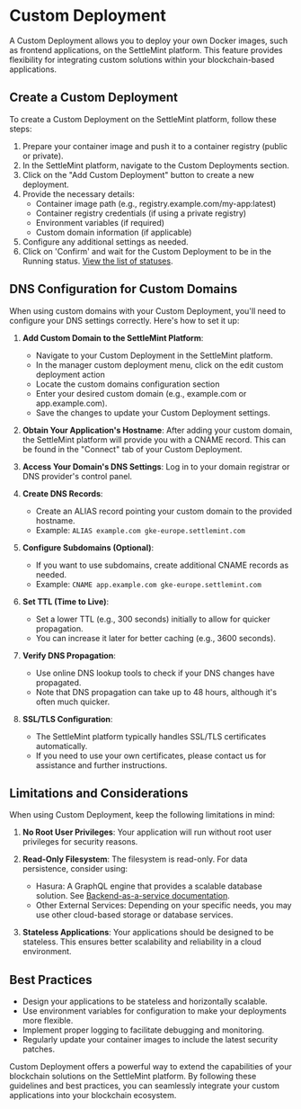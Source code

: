 # Custom Deployment

A Custom Deployment allows you to deploy your own Docker images, such as frontend applications, on the SettleMint platform. This feature provides flexibility for integrating custom solutions within your blockchain-based applications.

## Create a Custom Deployment

To create a Custom Deployment on the SettleMint platform, follow these steps:

1. Prepare your container image and push it to a container registry (public or private).
2. In the SettleMint platform, navigate to the Custom Deployments section.
3. Click on the "Add Custom Deployment" button to create a new deployment.
4. Provide the necessary details:
   - Container image path (e.g., registry.example.com/my-app:latest)
   - Container registry credentials (if using a private registry)
   - Environment variables (if required)
   - Custom domain information (if applicable)
5. Configure any additional settings as needed.
6. Click on 'Confirm' and wait for the Custom Deployment to be in the Running status. [View the list of statuses](../reference/14_statuses.md).

## DNS Configuration for Custom Domains

When using custom domains with your Custom Deployment, you'll need to configure your DNS settings correctly. Here's how to set it up:

1. **Add Custom Domain to the SettleMint Platform**:
   - Navigate to your Custom Deployment in the SettleMint platform.
   - In the manager custom deployment menu, click on the edit custom deployment action
   - Locate the custom domains configuration section
   - Enter your desired custom domain (e.g., example.com or app.example.com).
   - Save the changes to update your Custom Deployment settings.

2. **Obtain Your Application's Hostname**: After adding your custom domain, the SettleMint platform will provide you with a CNAME record. This can be found in the "Connect" tab of your Custom Deployment.

3. **Access Your Domain's DNS Settings**: Log in to your domain registrar or DNS provider's control panel.

4. **Create DNS Records**:
   - Create an ALIAS record pointing your custom domain to the provided hostname.
   - Example: `ALIAS example.com gke-europe.settlemint.com`

5. **Configure Subdomains (Optional)**:
   - If you want to use subdomains, create additional CNAME records as needed.
   - Example: `CNAME app.example.com gke-europe.settlemint.com`

6. **Set TTL (Time to Live)**:
   - Set a lower TTL (e.g., 300 seconds) initially to allow for quicker propagation.
   - You can increase it later for better caching (e.g., 3600 seconds).

7. **Verify DNS Propagation**:
   - Use online DNS lookup tools to check if your DNS changes have propagated.
   - Note that DNS propagation can take up to 48 hours, although it's often much quicker.

8. **SSL/TLS Configuration**:
   - The SettleMint platform typically handles SSL/TLS certificates automatically.
   - If you need to use your own certificates, please contact us for assistance and further instructions.

## Limitations and Considerations

When using Custom Deployment, keep the following limitations in mind:

1. **No Root User Privileges**: Your application will run without root user privileges for security reasons.

2. **Read-Only Filesystem**: The filesystem is read-only. For data persistence, consider using:
   - Hasura: A GraphQL engine that provides a scalable database solution. See [Backend-as-a-service
 documentation](../backend-as-a-service).
   - Other External Services: Depending on your specific needs, you may use other cloud-based storage or database services.

3. **Stateless Applications**: Your applications should be designed to be stateless. This ensures better scalability and reliability in a cloud environment.

## Best Practices

- Design your applications to be stateless and horizontally scalable.
- Use environment variables for configuration to make your deployments more flexible.
- Implement proper logging to facilitate debugging and monitoring.
- Regularly update your container images to include the latest security patches.

Custom Deployment offers a powerful way to extend the capabilities of your blockchain solutions on the SettleMint platform. By following these guidelines and best practices, you can seamlessly integrate your custom applications into your blockchain ecosystem.

